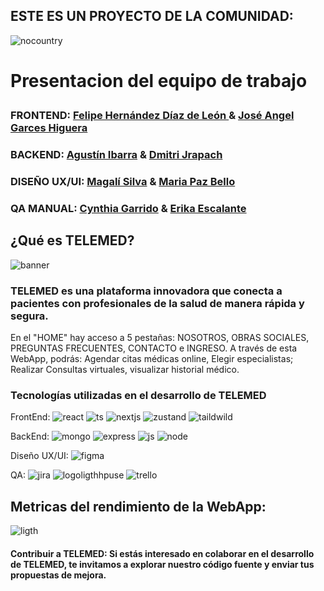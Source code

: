 ## ESTE ES UN PROYECTO DE LA COMUNIDAD:
  ![nocountry](https://github.com/user-attachments/assets/1944147c-7df8-4ca4-8299-0dce040c1218)

# <p>Presentacion del equipo de trabajo <br>
### FRONTEND: [Felipe Hernández Díaz de León ](https://github.com/fhdzleon) & [José Angel Garces Higuera](https://github.com/Chech3) 
### BACKEND: [Agustín Ibarra](https://github.com/Agustin-Ibarra) &  [Dmitri Jrapach](https://github.com/DmitriJrapach) 
### DISEÑO UX/UI: [Magalí Silva](https://github.com/MagaliS-UXUI) & [Maria Paz Bello](https://www.behance.net/mariapazbello)
### QA MANUAL:   [Cynthia Garrido](https://www.linkedin/in/cynthia-garrido) & [Erika Escalante](https://github.com/Kaeri1708)

## ¿Qué es TELEMED? 

![banner](https://github.com/user-attachments/assets/49994382-47cb-44d2-a2d2-19a2b722b281)


### TELEMED es una plataforma innovadora que conecta a pacientes con profesionales de la salud de manera rápida y segura. 
En el "HOME" hay acceso a 5 pestañas: NOSOTROS, OBRAS SOCIALES, PREGUNTAS FRECUENTES, CONTACTO e INGRESO.
A través de esta WebApp, podrás:
Agendar citas médicas online, Elegir especialistas; Realizar Consultas virtuales, visualizar historial médico.

### Tecnologías utilizadas en el desarrollo de TELEMED
FrontEnd: 
![react](https://github.com/user-attachments/assets/406db800-0846-432e-8f78-24fd87529ea9)
![ts](https://github.com/user-attachments/assets/d52b07e0-f35d-4a9a-b7b3-3042c6a32a1d)
![nextjs](https://github.com/user-attachments/assets/40a2ba66-a406-48f2-bdae-a113e6dc1f73)
![zustand](https://github.com/user-attachments/assets/59888fd3-c939-4220-a1e2-b42955a0696e)
![taildwild](https://github.com/user-attachments/assets/032fce8d-3ac1-4d98-aed3-746ee93aa810)

BackEnd:
![mongo](https://github.com/user-attachments/assets/4dd0ef6a-eb50-4086-9541-bab3041932ad)
![express](https://github.com/user-attachments/assets/b75728ae-4199-4926-92da-e53c6c58dff1)
![js](https://github.com/user-attachments/assets/cc2194ba-d171-449a-93fe-b4d1368575d4)
![node](https://github.com/user-attachments/assets/a55f43d6-2fa8-4219-a88e-684329f62d3a)

Diseño UX/UI:
![figma](https://github.com/user-attachments/assets/c8bef994-b179-46cc-a69b-d63cdbc87865)

QA:
![jira](https://github.com/user-attachments/assets/2236ea5c-a080-4629-9d8b-c311bc3b39de)
![logoligthhpuse](https://github.com/user-attachments/assets/3b0c3cfb-e70c-4d28-ba9d-ee89d4c420c4)
![trello](https://github.com/user-attachments/assets/b14d9107-4b2b-49a8-96c6-efa0365230c7)

## Metricas del rendimiento de la WebApp:
![ligth](https://github.com/user-attachments/assets/28e69d32-23e7-4271-a794-f17c89c4df67)

#### Contribuir a TELEMED: Si estás interesado en colaborar en el desarrollo de TELEMED, te invitamos a explorar nuestro código fuente y enviar tus propuestas de mejora.
